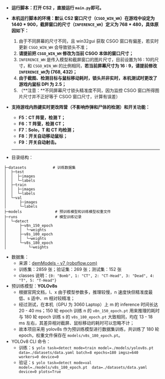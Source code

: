 + **运行脚本：打开 CS2 ，直接运行 `main.py`即可。**

+ **本机运行脚本的环境：默认 CS2 窗口尺寸（`CSGO_WIN_WH`）在游戏中设定为 1440 * 900，截屏窗口的尺寸（`INFERENCE_WH`）定义为 768 * 480，具体原因如下：**

  1. 由于不同屏幕的尺寸不同，且 win32gui 获取 CSGO 窗口有偏差，若实时更新 `CSGO_WIN_WH` 会导致锁头不准；
  2. **请提前把 `CSGO_WIN_WH` 修改为当前 CSGO 本体的窗口尺寸；**
  3.  `INFERENCE_WH` 是传入模型和截屏窗口的图片尺寸，目前设置为16 : 10的尺寸，和 `CSGO_WIN_WH` 的比例相同，**若当前屏幕尺寸为 16 : 9，请提前修改`INFERENCE_WH`为 (768, 432)；**
  4. **由于截图、检测目标与鼠标移动耗时，锁头并非实时，本机测试时更改了游戏内鼠标 DPI 为 2.5；**
  5. （**注意：**不同屏幕尺寸锁头精准度不同，因为监控 CSGO 窗口所得图片尺寸并不正好等于 CSGO 窗口尺寸，计算有误差）

+ **支持游戏内热键实时更改阵营（不影响炸弹和尸体的检测）和开关功能：**

  + **F5：CT 阵营，检测 T；**
  + **F6：T 阵营，检测 CT；**
  + **F7：Solo，T 和 CT 均检测；**
  + **F8：开关自动移动鼠标；**
  + **F9：开关自动射击。**

  

  ** **

+ 目录结构：

```
├─datasets			  # 训练数据集
│  ├─test
│  │  ├─images
│  │  └─labels
│  ├─train
│  │  ├─images
│  │  └─labels
│  └─val
│      ├─images
│      └─labels
├─models               # 预训练模型和训练模型权重文件
├─runs				   # 模型训练记录
│  └─detect
│      ├─v8n_150_epoch
│      │  └─weights
│      ├─v8s_100_epoch
│      │  └─weights
│      └─v8s_180_epoch
│          └─weights
```

+ 数据集：
  + 来源：[demModels - v7 (roboflow.com)](https://universe.roboflow.com/sprite-fanta-gpj4f/demmodels/dataset/7)
  + 训练集：2859 张；验证集：269 张；测试集：152 张
  + classes 说明：`{0: "Bomb", 1: "CT", 2: "CT-Head", 3: "Dead", 4: "T", 5: "T-Head"}`
+ 预训练模型：**YOLOv8s**
  + 根据官网文档，l、x 由于模型参数多，推理较慢，n 速度快但精准度最低、s 适中、m 相对较精准；
  + 经过测试，在本机（GPU 为 3060 Laptop）上 m 的 inference 时间长达 20 - 40 ms；150 轮 epoch 训练 n 的 `v8n_150_epoch.pt` 用来推理的耗时与 180 轮 epoch 训练 s 的 `v8s_180_epoch.pt` 大致相同，均在 13 - 18 ms 左右，其差异相对截屏、鼠标移动的耗时可以忽略不计；
  + 故本项目采用 yolov8s 作为预训练模型进行数据集训练，共训练了 180 轮 epoch，权重文件保存在 `models/v8s_180_epoch.pt`。
+ YOLOv8 CLI 命令：
  + 训练：`$ yolo task=detect mode=train model=./models/yolov8s.pt data=./datasets/data.yaml batch=8 epochs=180 imgsz=640 workers=0 device=0`
  + 验证：`$ yolo task=detect mode=val model=./models/v8s_180_epoch.pt  data=./datasets/data.yaml device=0 plots=True`
